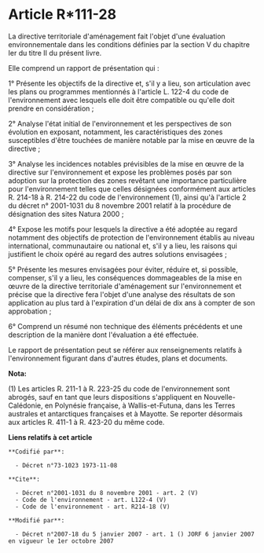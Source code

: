 # Article R*111-28

La directive territoriale d'aménagement fait l'objet d'une évaluation environnementale dans les conditions définies par la
section V du chapitre Ier du titre II du présent livre. 

Elle comprend un rapport de présentation qui : 

1° Présente les objectifs de la directive et, s'il y a lieu, son articulation avec les plans ou programmes mentionnés à
l'article L. 122-4 du code de l'environnement avec lesquels elle doit être compatible ou qu'elle doit prendre en
considération ; 

2° Analyse l'état initial de l'environnement et les perspectives de son évolution en exposant, notamment, les
caractéristiques des zones susceptibles d'être touchées de manière notable par la mise en œuvre de la directive ; 

3° Analyse les incidences notables prévisibles de la mise en œuvre de la directive sur l'environnement et expose les
problèmes posés par son adoption sur la protection des zones revêtant une importance particulière pour l'environnement telles
que celles désignées conformément aux articles R. 214-18 à R. 214-22 du code de l'environnement (1), ainsi qu'à l'article 2
du décret n° 2001-1031 du 8 novembre 2001 relatif à la procédure de désignation des sites Natura 2000 ; 

4° Expose les motifs pour lesquels la directive a été adoptée au regard notamment des objectifs de protection de
l'environnement établis au niveau international, communautaire ou national et, s'il y a lieu, les raisons qui justifient le
choix opéré au regard des autres solutions envisagées ; 

5° Présente les mesures envisagées pour éviter, réduire et, si possible, compenser, s'il y a lieu, les conséquences
dommageables de la mise en œuvre de la directive territoriale d'aménagement sur l'environnement et précise que la directive
fera l'objet d'une analyse des résultats de son application au plus tard à l'expiration d'un délai de dix ans à compter de
son approbation ; 

6° Comprend un résumé non technique des éléments précédents et une description de la manière dont l'évaluation a été
effectuée. 

Le rapport de présentation peut se référer aux renseignements relatifs à l'environnement figurant dans d'autres études, plans
et documents.

**Nota:**

(1) Les articles R. 211-1 à R. 223-25 du code de l'environnement sont abrogés, sauf en tant que leurs dispositions
s'appliquent en Nouvelle-Calédonie, en Polynésie française, à Wallis-et-Futuna, dans les Terres australes et antarctiques
françaises et à Mayotte. Se reporter désormais aux articles R. 411-1 à R. 423-20 du même code.

**Liens relatifs à cet article**

	**Codifié par**:

	  - Décret n°73-1023 1973-11-08

	**Cite**:

	  - Décret n°2001-1031 du 8 novembre 2001 - art. 2 (V)
	  - Code de l'environnement - art. L122-4 (V)
	  - Code de l'environnement - art. R214-18 (V)

	**Modifié par**:

	  - Décret n°2007-18 du 5 janvier 2007 - art. 1 () JORF 6 janvier 2007 en vigueur le 1er octobre 2007
